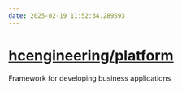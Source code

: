 ```yaml
---
date: 2025-02-19 11:52:34.289593
---
```


# [hcengineering/platform](https://github.com/hcengineering/platform)

Framework for developing business applications